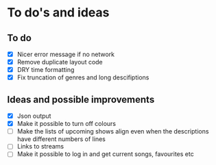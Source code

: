 # To do's and ideas

## To do
- [x] Nicer error message if no network
- [x] Remove duplicate layout code
- [x] DRY time formatting
- [x] Fix truncation of genres and long descifiptions

## Ideas and possible improvements

- [x] Json output
- [x] Make it possible to turn off colours
- [ ] Make the lists of upcoming shows align even when the descriptions have different numbers of lines
- [ ] Links to streams
- [ ] Make it possible to log in and get current songs, favourites etc
